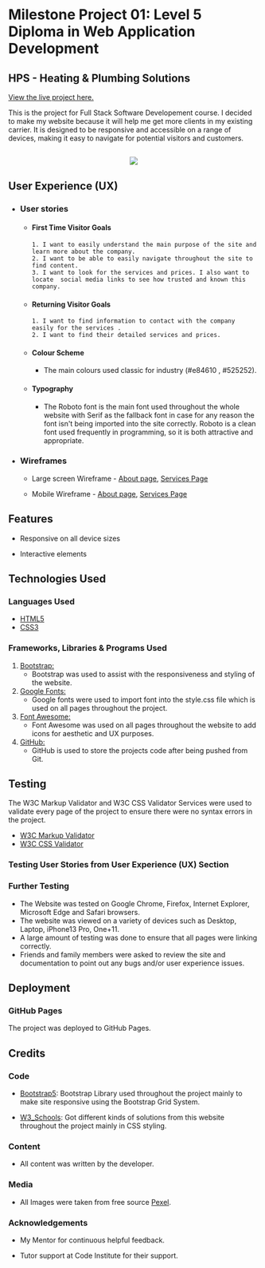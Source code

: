 # Milestone Project 01: Level 5 Diploma in Web Application Development


## HPS - Heating & Plumbing Solutions

[View the live project here.](https://p0mah0b.github.io/HPS-milestone1/)

This is the  project for Full Stack Software Developement course. I decided to make my website because it will help me get more clients in my existing carrier. It is designed to be responsive and accessible on a range of devices, making it easy to navigate for potential visitors and customers.

<h2 align="center"><image src="/images/responsive.png"></h2>

## User Experience (UX)

- ### User stories

  - #### First Time Visitor Goals

        1. I want to easily understand the main purpose of the site and learn more about the company.
        2. I want to be able to easily navigate throughout the site to find content.
        3. I want to look for the services and prices. I also want to locate  social media links to see how trusted and known this company.

  - #### Returning Visitor Goals

        1. I want to find information to contact with the company easily for the services .
        2. I want to find their detailed services and prices.

 
  - #### Colour Scheme
    - The  main colours used classic for industry  (#e84610 , #525252).
  - #### Typography
    - The Roboto  font is the main font used throughout the whole website with Serif as the fallback font in case for any reason the font isn't being imported into the site correctly. Roboto  is a clean font used frequently in programming, so it is both attractive and appropriate. 
 
- ### Wireframes

  - Large screen Wireframe - [About page](/images/About-web.png), [Services Page](/images/serv-web.png)

  - Mobile Wireframe - [About page](/images/About-phone.png), [Services Page](/images/serv-phone.png)

## Features

- Responsive on all device sizes

- Interactive elements

## Technologies Used

### Languages Used

- [HTML5](https://en.wikipedia.org/wiki/HTML5)
- [CSS3](https://en.wikipedia.org/wiki/Cascading_Style_Sheets)

### Frameworks, Libraries & Programs Used

1. [Bootstrap:](https://getbootstrap.com/docs/5.0/getting-started/introduction/)
    - Bootstrap was used to assist with the responsiveness and styling of the website.
2. [Google Fonts:](https://fonts.google.com/)
    - Google fonts were used to import  font into the style.css file which is used on all pages throughout the project.
3. [Font Awesome:](https://fontawesome.com/)
    - Font Awesome was used on all pages throughout the website to add icons for aesthetic and UX purposes.
4. [GitHub:](https://github.com/)
    - GitHub is used to store the projects code after being pushed from Git.

## Testing

The W3C Markup Validator and W3C CSS Validator Services were used to validate every page of the project to ensure there were no syntax errors in the project.

- [W3C Markup Validator](https://jigsaw.w3.org/css-validator/#validate_by_input)
- [W3C CSS Validator](https://jigsaw.w3.org/css-validator/#validate_by_input)

### Testing User Stories from User Experience (UX) Section


### Further Testing

- The Website was tested on Google Chrome, Firefox, Internet Explorer, Microsoft Edge and Safari browsers.
- The website was viewed on a variety of devices such as Desktop, Laptop, iPhone13 Pro, One+11.
- A large amount of testing was done to ensure that all pages were linking correctly.
- Friends and family members were asked to review the site and documentation to point out any bugs and/or user experience issues.

## Deployment

### GitHub Pages

The project was deployed to GitHub Pages.

## Credits

### Code

- [Bootstrap5](https://getbootstrap.com/docs/5.0/getting-started/introduction/): Bootstrap Library used throughout the project mainly to make site responsive using the Bootstrap Grid System.

- [W3_Schools](https://www.w3schools.com/): Got different kinds of solutions from this website throughout the project mainly in CSS styling.

### Content

- All content was written by the developer.

### Media

- All Images were taken from free source [Pexel](www.pexels.com).

### Acknowledgements

- My Mentor for continuous helpful feedback.

- Tutor support at Code Institute for their support.

